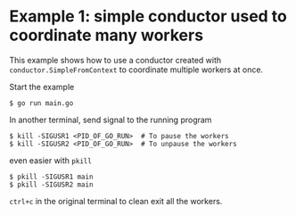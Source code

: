 # Example 1: simple conductor used to coordinate many workers

This example shows how to use a conductor created with
`conductor.SimpleFromContext` to coordinate multiple workers at once.

Start the example

```
$ go run main.go
```

In another terminal, send signal to the running program

```
$ kill -SIGUSR1 <PID_OF_GO_RUN>  # To pause the workers
$ kill -SIGUSR2 <PID_OF_GO_RUN>  # To unpause the workers
```

even easier with `pkill`

```
$ pkill -SIGUSR1 main
$ pkill -SIGUSR2 main
```

`ctrl+c` in the original terminal to clean exit all the workers.

